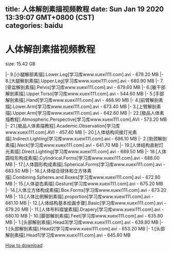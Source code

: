 
title: 人体解剖素描视频教程
date: Sun Jan 19 2020 13:39:07 GMT+0800 (CST)    
categories: baidu
---

# 人体解剖素描视频教程
size: 15.42 GB
 
 
|- 9.[小腿解部素描].Lower.Leg[学习库www.xuexi111.com].avi - 679.20 MB
|- 8.[大腿解剖素描].Upper.Leg[学习库www.xuexi111.com].avi - 680.90 MB
|- 7.[骨盆解剖素描].Pelvis[学习库www.xuexi111.com].avi - 679.60 MB
|- 6.[躯干部解剖素描].Upper.Torso[学习库www.xuexi111.com].avi - 544.60 MB
|- 5.[手部解剖素描].Hand[学习库www.xuexi111.com].avi - 468.90 MB
|- 4.[前臂解剖素描].Lower.Arm[学习库www.xuexi111.com].avi - 673.40 MB
|- 3.[上臂解剖素描].Upper.Arm[学习库www.xuexi111.com].avi - 642.60 MB
|- 22.[极品人体素描教程].Atmospheric.Perspective[学习库www.xuexi111.com].AVI - 573.20 MB
|- 21.[极品人体素描教程].Academic.Observation[学习库www.xuexi111.com].AVI - 457.40 MB
|- 20.[人体结构间接灯光素描].Indirect.Lighting[学习库www.xuexi111.com].avi - 686.10 MB
|- 2.[勃颈解剖素描].Neck[学习库www.xuexi111.com].avi - 641.70 MB
|- 19.[人体结构直射灯光素描].Direct.Lighting[学习库www.xuexi111.com].avi - 689.50 MB
|- 18.[人体圆柱形构成素描].Cylindrical.Forms[学习库www.xuexi111.com].avi - 688.00 MB
|- 17.[人体圆形构成素描].Spherical.Forms[学习库www.xuexi111.com].avi - 683.50 MB
|- 16.[人体结合球体和立方体素描].Combining.Spheres.and.Boxes[学习库www.xuexi111.com].avi - 672.80 MB
|- 15.[人体姿态素描].Gesture[学习库www.xuexi111.com].avi - 675.20 MB
|- 14.[人体立方体构成素描].Box.Forms[学习库www.xuexi111.com].avi - 673.20 MB
|- 13.[人体比例解剖素描].proportion[学习库www.xuexi111.com].avi - 681.10 MB
|- 12.[人体结构基本绘画步骤].Basic[学习库www.xuexi111.com].avi - 679.20 MB
|- 11.[人体布料褶皱素描].Drapery[学习库www.xuexi111.com].avi - 680.10 MB
|- 10.[脚部解剖素描].Feet[学习库www.xuexi111.com].avi - 635.80 MB
|- 1.[头部解剖素描].Head3[学习库www.xuexi111.com].avi - 639.80 MB
|- 1.[头部解剖素描].Head2[学习库www.xuexi111.com].avi - 653.20 MB
|- 1.[头部解剖素描].Head1[学习库www.xuexi111.com].avi - 645.80 MB

[How to download](https://bpcam.bemobtrk.com/go/2ceec3aa-1ca2-46d6-b9ff-aaa5c184517c?jno=1559)